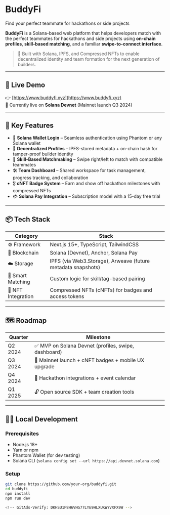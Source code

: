 # BuddyFi

Find your perfect teammate for hackathons or side projects

**BuddyFi** is a Solana-based web platform that helps developers match with the perfect teammates for hackathons and side projects using **on-chain profiles**, **skill-based matching**, and a familiar **swipe-to-connect interface**.

> 🚀 Built with Solana, IPFS, and Compressed NFTs to enable decentralized identity and team formation for the next generation of builders.

---

## 🌟 Live Demo

👉 [https://www.buddyfi.xyz](https://www.buddyfi.xyz)  
🧪 Currently live on **Solana Devnet** (Mainnet launch Q3 2024)

---

## 📌 Key Features

- 🔐 **Solana Wallet Login** – Seamless authentication using Phantom or any Solana wallet
- 🧬 **Decentralized Profiles** – IPFS-stored metadata + on-chain hash for tamper-proof builder identity
- 🎯 **Skill-Based Matchmaking** – Swipe right/left to match with compatible teammates
- 🛠️ **Team Dashboard** – Shared workspace for task management, progress tracking, and collaboration
- 🎖️ **cNFT Badge System** – Earn and show off hackathon milestones with compressed NFTs
- 💳 **Solana Pay Integration** – Subscription model with a 15-day free trial

---

## 📦 Tech Stack

| Category             | Stack                                                                 |
|----------------------|-----------------------------------------------------------------------|
| ⚙️ Framework         | Next.js 15+, TypeScript, TailwindCSS                                  |
| 🔗 Blockchain        | Solana (Devnet), Anchor, Solana Pay                                   |
| ☁️ Storage           | IPFS (via Web3.Storage), Arweave (future metadata snapshots)          |
| 🧠 Smart Matching     | Custom logic for skill/tag-based pairing                              |
| 🧩 NFT Integration    | Compressed NFTs (cNFTs) for badges and access tokens                  |

---

## 🗺️ Roadmap

| Quarter       | Milestone                                  |
|---------------|---------------------------------------------|
| Q2 2024       | ✅ MVP on Solana Devnet (profiles, swipe, dashboard) |
| Q3 2024       | 🚀 Mainnet launch + cNFT badges + mobile UX upgrade |
| Q4 2024       | 🤝 Hackathon integrations + event calendar |
| Q1 2025       | 🔓 Open source SDK + team creation tools   |

---

## 🧑‍💻 Local Development

### Prerequisites

- Node.js 18+
- Yarn or npm
- Phantom Wallet (for dev testing)
- Solana CLI (`solana config set --url https://api.devnet.solana.com`)

### Setup

```bash
git clone https://github.com/your-org/buddyfi.git
cd buddyfi
npm install
npm run dev

<!-- GitAds-Verify: DKHSU1P8H6VHG77LYE9HLXUKWYVXFX9W -->